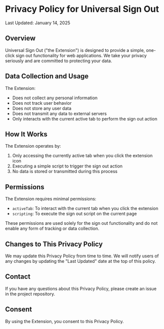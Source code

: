 # Privacy Policy for Universal Sign Out

Last Updated: January 14, 2025

## Overview

Universal Sign Out ("the Extension") is designed to provide a simple, one-click sign out functionality for web applications. We take your privacy seriously and are committed to protecting your data.

## Data Collection and Usage

The Extension:

- Does not collect any personal information
- Does not track user behavior
- Does not store any user data
- Does not transmit any data to external servers
- Only interacts with the current active tab to perform the sign out action

## How It Works

The Extension operates by:

1. Only accessing the currently active tab when you click the extension icon
2. Executing a simple script to trigger the sign out action
3. No data is stored or transmitted during this process

## Permissions

The Extension requires minimal permissions:

- `activeTab`: To interact with the current tab when you click the extension
- `scripting`: To execute the sign out script on the current page

These permissions are used solely for the sign out functionality and do not enable any form of tracking or data collection.

## Changes to This Privacy Policy

We may update this Privacy Policy from time to time. We will notify users of any changes by updating the "Last Updated" date at the top of this policy.

## Contact

If you have any questions about this Privacy Policy, please create an issue in the project repository.

## Consent

By using the Extension, you consent to this Privacy Policy.
